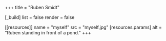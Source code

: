 +++
title = "Ruben Smidt"

[_build]
    list = false
    render = false

[[resources]]
    name = "myself"
    src = "myself.jpg"
    [resources.params]
        alt = "Ruben standing in front of a pond."
+++
